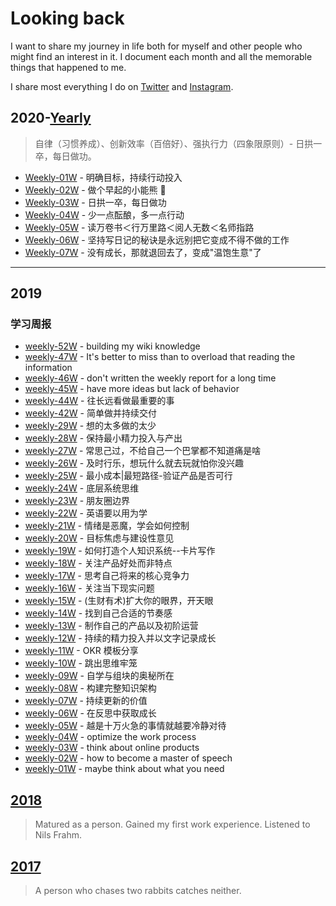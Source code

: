 # Looking back

I want to share my journey in life both for myself and other people who might find an interest in it. I document each month and all the memorable things that happened to me.

I share most everything I do on [Twitter](https://twitter.com/hackdapp) and [Instagram](https://instagram.com/hackdapp).

## 2020-[Yearly](looking-back/2020/yearly_plan.md)

> 自律（习惯养成）、创新效率（百倍好）、强执行力（四象限原则）- 日拱一卒，每日做功。

- [Weekly-01W](looking-back/2020/weekly_01.md) - 明确目标，持续行动投入
- [Weekly-02W](looking-back/2020/weekly_02.md) - 做个早起的小能熊 🐻️
- [Weekly-03W](looking-back/2020/weekly_03.md) - 日拱一卒，每日做功
- [Weekly-04W](looking-back/2020/weekly_04.md) - 少一点酝酿，多一点行动
- [Weekly-05W](looking-back/2020/weekly_05.md) - 读万卷书＜行万里路＜阅人无数＜名师指路
- [Weekly-06W](looking-back/2020/weekly_06.md) - 坚持写日记的秘诀是永远别把它变成不得不做的工作
- [Weekly-07W](looking-back/2020/weekly_07.md) - 没有成长，那就退回去了，变成"温饱生意"了

---

## 2019

### 学习周报

- [weekly-52W](looking-back/2019/2019-52.md) - building my wiki knowledge
- [weekly-47W](looking-back/2019/20191122_weekly_47) - It's better to miss than to overload that reading the information
- [weekly-46W](looking-back/2019/20191116_weekly_46.md) - don't written the weekly report for a long time
- [weekly-45W](looking-back/2019/20191110_weekly_45.md) - have more ideas but lack of behavior
- [weekly-44W](looking-back/2019/20191101_weekly_44.md) - 往长远看做最重要的事
- [weekly-42W](looking-back/2019/20191020_weekly_42.md) - 简单做并持续交付
- [weekly-29W](looking-back/2019/20190720_weekly_29.md) - 想的太多做的太少
- [weekly-28W](looking-back/2019/20190713_weekly_28.md) - 保持最小精力投入与产出
- [weekly-27W](looking-back/2019/20190706_weekly_27.md) - 常思己过，不给自己一个巴掌都不知道痛是啥
- [weekly-26W](looking-back/2019/20190629_weekly_26.md) - 及时行乐，想玩什么就去玩就怕你没兴趣
- [weekly-25W](looking-back/2019/20190623_weekly_25.md) - 最小成本|最短路径-验证产品是否可行
- [weekly-24W](looking-back/2019/20190616_weekly_24.md) - 底层系统思维
- [weekly-23W](looking-back/2019/20190603_weekly_23.md) - 朋友圈边界
- [weekly-22W](looking-back/2019//20190602-weekly-22.md) - 英语要以用为学
- [weekly-21W](looking-back/2019/20190526-weekly-21.md) - 情绪是恶魔，学会如何控制
- [weekly-20W](looking-back/2019/20190519-weekly-20.md) - 目标焦虑与建设性意见
- [weekly-19W](looking-back/2019/20190512-weekly-19.md) - 如何打造个人知识系统--卡片写作
- [weekly-18W](looking-back/2019/20190505-weekly-18.md) - 关注产品好处而非特点
- [weekly-17W](looking-back/2019/20190428_weekly_17.md) - 思考自己将来的核心竞争力
- [weekly-16W](looking-back/2019/20190421_weekly_16.md) - 关注当下现实问题
- [weekly-15W](looking-back/2019/20190414_weekly_15.md) - (生财有术)扩大你的眼界，开天眼
- [weekly-14W](looking-back/2019/20190407_weekly_14.md) - 找到自己合适的节奏感
- [weekly-13W](looking-back/2019/20190331_weekly_13.md) - 制作自己的产品以及初阶运营
- [weekly-12W](looking-back/2019/20190324_weekly_12.md) - 持续的精力投入并以文字记录成长
- [weekly-11W](looking-back/2019/20190317_weekly_11.md) - OKR 模板分享
- [weekly-10W](looking-back/2019/20190310_weekly_10.md) - 跳出思维牢笼
- [weekly-09W](looking-back/2019/20190303_weekly_09.md) - 自学与组块的奥秘所在
- [weekly-08W](looking-back/2019/20190224_weekly_08.md) - 构建完整知识架构
- [weekly-07W](looking-back/2019/20190217_weekly_07.md) - 持续更新的价值
- [weekly-06W](looking-back/2019/20190210_weekly_06.md) - 在反思中获取成长
- [weekly-05W](looking-back/2019/20190203_weekly_05.md) - 越是十万火急的事情就越要冷静对待
- [weekly-04W](looking-back/2019/20190127_weekly_04.md) - optimize the work process
- [weekly-03W](looking-back/2019/20190120_weekly_03.md) - think about online products
- [weekly-02W](looking-back/2019/20190113_weekly_02.md) - how to become a master of speech
- [weekly-01W](looking-back/2019/20190106_weekly_01.md) - maybe think about what you need

## [2018](#)

> Matured as a person. Gained my first work experience. Listened to Nils Frahm.

## [2017](#)

> A person who chases two rabbits catches neither.

